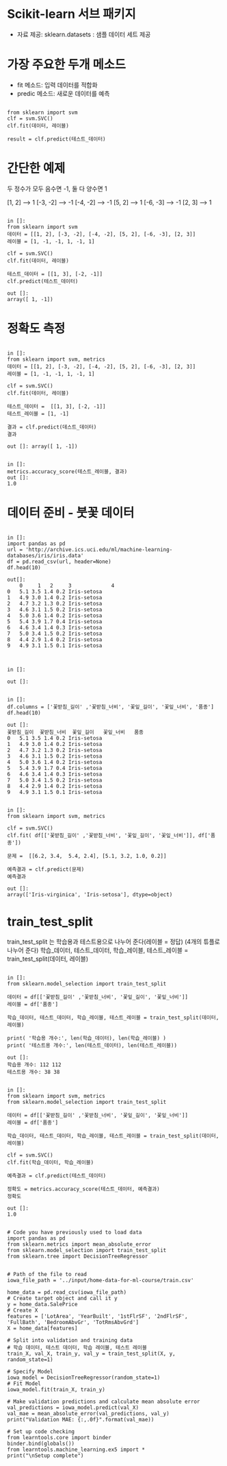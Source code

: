 # Scikit-learn 서브 패키지

* 자료 제공: sklearn.datasets : 샘플 데이터 세트 제공

# 가장 주요한 두개 메소드

* fit 메소드: 입력 데이터를 적합화
* predic 메소드: 새로운 데이터를 예측

<pre><code>
from sklearn import svm
clf = svm.SVC()
clf.fit(데이터, 레이블)

result = clf.predict(테스트_데이터)
</code></pre>

# 간단한 예제

두 정수가 모두 음수면 -1, 둘 다 양수면 1

[1, 2] --> 1
[-3, -2] --> -1
[-4, -2] --> -1
[5, 2] --> 1
[-6, -3] --> -1
[2, 3] --> 1

<pre><code>
in []:
from sklearn import svm
데이터 = [[1, 2], [-3, -2], [-4, -2], [5, 2], [-6, -3], [2, 3]]
레이블 = [1, -1, -1, 1, -1, 1]

clf = svm.SVC()
clf.fit(데이터, 레이블)

테스트_데이터 = [[1, 3], [-2, -1]]
clf.predict(테스트_데이터)

out []: 
array([ 1, -1])
</code></pre>

# 정확도 측정

<pre><code>
in []:
from sklearn import svm, metrics
데이터 = [[1, 2], [-3, -2], [-4, -2], [5, 2], [-6, -3], [2, 3]]
레이블 = [1, -1, -1, 1, -1, 1]

clf = svm.SVC()
clf.fit(데이터, 레이블)

테스트_데이터 =  [[1, 3], [-2, -1]]
테스트_레이블 = [1, -1]

결과 = clf.predict(데스트_데이터)
결과

out []: array([ 1, -1])
</code></pre>

<pre><code>
in []:
metrics.accuracy_score(테스트_레이블, 결과)
out []:
1.0
</code></pre>

# 데이터 준비 - 붓꽃 데이터

<pre><code>
in []:
import pandas as pd
url = 'http://archive.ics.uci.edu/ml/machine-learning-databases/iris/iris.data'
df = pd.read_csv(url, header=None)
df.head(10)

out[]:
    0	  1	  2  	3	          4
0	5.1	3.5	1.4	0.2	Iris-setosa
1	4.9	3.0	1.4	0.2	Iris-setosa
2	4.7	3.2	1.3	0.2	Iris-setosa
3	4.6	3.1	1.5	0.2	Iris-setosa
4	5.0	3.6	1.4	0.2	Iris-setosa
5	5.4	3.9	1.7	0.4	Iris-setosa
6	4.6	3.4	1.4	0.3	Iris-setosa
7	5.0	3.4	1.5	0.2	Iris-setosa
8	4.4	2.9	1.4	0.2	Iris-setosa
9	4.9	3.1	1.5	0.1	Iris-setosa

</code></pre>

<pre><code>
in []:

out []:
</code></pre>

<pre><code>
in []:
df.columns = ['꽃받침_길이' ,'꽃받침_너비', '꽃잎_길이', '꽃잎_너비', '품종']
df.head(10)

out []:
꽃받침_길이	꽃받침_너비	꽃잎_길이	꽃잎_너비	품종
0	5.1	3.5	1.4	0.2	Iris-setosa
1	4.9	3.0	1.4	0.2	Iris-setosa
2	4.7	3.2	1.3	0.2	Iris-setosa
3	4.6	3.1	1.5	0.2	Iris-setosa
4	5.0	3.6	1.4	0.2	Iris-setosa
5	5.4	3.9	1.7	0.4	Iris-setosa
6	4.6	3.4	1.4	0.3	Iris-setosa
7	5.0	3.4	1.5	0.2	Iris-setosa
8	4.4	2.9	1.4	0.2	Iris-setosa
9	4.9	3.1	1.5	0.1	Iris-setosa
</code></pre>

<pre><code>
in []:
from sklearn import svm, metrics

clf = svm.SVC()
clf.fit( df[['꽃받침_길이' ,'꽃받침_너비', '꽃잎_길이', '꽃잎_너비']], df['품종'])

문제 =  [[6.2, 3.4,  5.4, 2.4], [5.1, 3.2, 1.0, 0.2]]

예측결과 = clf.predict(문제)
예측결과

out []:
array(['Iris-virginica', 'Iris-setosa'], dtype=object)
</code></pre>

# train_test_split

train_test_split 는 학습용과 테스트용으로 나누어 준다(레이블 = 정답)
(4개의 튜플로 나누어 준다)
학습_데이터, 테스트_데이터, 학습_레이블, 테스트_레이블 = train_test_split(데이터, 레이블)

<pre><code>
in []:
from sklearn.model_selection import train_test_split

데이터 = df[['꽃받침_길이' ,'꽃받침_너비', '꽃잎_길이', '꽃잎_너비']]
레이블 = df['품종']

학습_데이터, 테스트_데이터, 학습_레이블, 테스트_레이블 = train_test_split(데이터, 레이블)

print( '학습용 개수:', len(학습_데이터), len(학습_레이블) )
print( '테스트용 개수:', len(테스트_데이터), len(테스트_레이블))

out []:
학습용 개수: 112 112
테스트용 개수: 38 38
</code></pre>

<pre><code>
in []:
from sklearn import svm, metrics
from sklearn.model_selection import train_test_split

데이터 = df[['꽃받침_길이' ,'꽃받침_너비', '꽃잎_길이', '꽃잎_너비']]
레이블 = df['품종']

학습_데이터, 테스트_데이터, 학습_레이블, 테스트_레이블 = train_test_split(데이터, 레이블)

clf = svm.SVC()
clf.fit(학습_데이터, 학습_레이블)

예측결과 = clf.predict(테스트_데이터)

정확도 = metrics.accuracy_score(테스트_데이터, 예측결과)
정확도

out []:
1.0
</code></pre>

<pre><code>
# Code you have previously used to load data
import pandas as pd
from sklearn.metrics import mean_absolute_error
from sklearn.model_selection import train_test_split
from sklearn.tree import DecisionTreeRegressor


# Path of the file to read
iowa_file_path = '../input/home-data-for-ml-course/train.csv'

home_data = pd.read_csv(iowa_file_path)
# Create target object and call it y
y = home_data.SalePrice
# Create X
features = ['LotArea', 'YearBuilt', '1stFlrSF', '2ndFlrSF', 'FullBath', 'BedroomAbvGr', 'TotRmsAbvGrd']
X = home_data[features]

# Split into validation and training data
# 학습 데이터, 테스트 데이터, 학습 레이블, 테스트 레이블
train_X, val_X, train_y, val_y = train_test_split(X, y, random_state=1)

# Specify Model
iowa_model = DecisionTreeRegressor(random_state=1)
# Fit Model
iowa_model.fit(train_X, train_y)

# Make validation predictions and calculate mean absolute error
val_predictions = iowa_model.predict(val_X)
val_mae = mean_absolute_error(val_predictions, val_y)
print("Validation MAE: {:,.0f}".format(val_mae))

# Set up code checking
from learntools.core import binder
binder.bind(globals())
from learntools.machine_learning.ex5 import *
print("\nSetup complete")
</code></pre>
